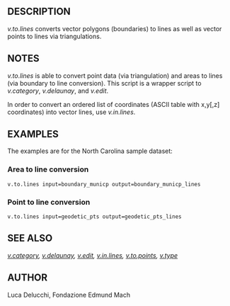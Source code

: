## DESCRIPTION

*v.to.lines* converts vector polygons (boundaries) to lines as well as
vector points to lines via triangulations.

## NOTES

*v.to.lines* is able to convert point data (via triangulation) and areas
to lines (via boundary to line conversion). This script is a wrapper
script to *v.category*, *v.delaunay*, and *v.edit*.

In order to convert an ordered list of coordinates (ASCII table with
x,y\[,z\] coordinates) into vector lines, use *v.in.lines*.

## EXAMPLES

The examples are for the North Carolina sample dataset:

### Area to line conversion

```
v.to.lines input=boundary_municp output=boundary_municp_lines
```

### Point to line conversion

```
v.to.lines input=geodetic_pts output=geodetic_pts_lines
```

## SEE ALSO

*[v.category](v.category.html), [v.delaunay](v.delaunay.html),
[v.edit](v.edit.html), [v.in.lines](v.in.lines.html),
[v.to.points](v.to.points.html), [v.type](v.type.html)*

## AUTHOR

Luca Delucchi, Fondazione Edmund Mach
